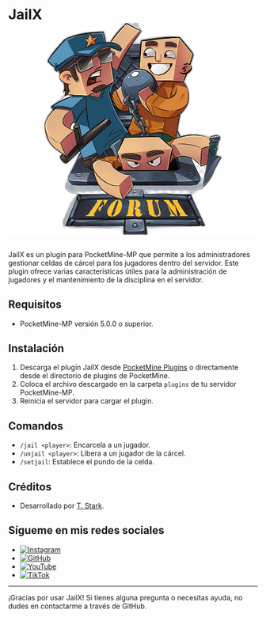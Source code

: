 # JailX ![JailX Icon](icon.png)
JailX es un plugin para PocketMine-MP que permite a los administradores gestionar celdas de cárcel para los jugadores dentro del servidor. Este plugin ofrece varias características útiles para la administración de jugadores y el mantenimiento de la disciplina en el servidor.

## Requisitos

- PocketMine-MP versión 5.0.0 o superior.

## Instalación

1. Descarga el plugin JailX desde [PocketMine Plugins](https://poggit.pmmp.io/p/JailX) o directamente desde el directorio de plugins de PocketMine.
2. Coloca el archivo descargado en la carpeta `plugins` de tu servidor PocketMine-MP.
3. Reinicia el servidor para cargar el plugin.

## Comandos

- `/jail <player>`: Encarcela a un jugador.
- `/unjail <player>`: Libera a un jugador de la cárcel.
- `/setjail`: Establece el pundo de la celda.

## Créditos

- Desarrollado por [T. Stark](https://github.com/t-starks).

## Sígueme en mis redes sociales

- [![Instagram](https://img.shields.io/badge/Instagram-E4405F?style=for-the-badge&logo=instagram&logoColor=white)](https://www.instagram.com/sr_shelby02)
- [![GitHub](https://img.shields.io/badge/GitHub-181717?style=for-the-badge&logo=github&logoColor=white)](https://github.com/t-starks)
- [![YouTube](https://img.shields.io/badge/YouTube-FF0000?style=for-the-badge&logo=youtube&logoColor=white)](https://www.youtube.com/@t-starks)
- [![TikTok](https://img.shields.io/badge/TikTok-000000?style=for-the-badge&logo=tiktok&logoColor=white)](https://www.tiktok.com/@t.starkofc)

---

¡Gracias por usar JailX! Si tienes alguna pregunta o necesitas ayuda, no dudes en contactarme a través de GitHub.
